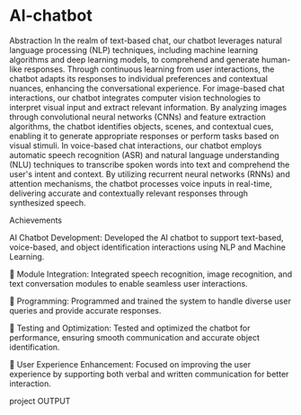 # AI-chatbot
Abstraction
        In the realm of text-based chat, our chatbot leverages natural language processing (NLP) techniques, including machine learning algorithms and deep learning models, to comprehend and generate human-like responses. Through continuous learning from user interactions, the chatbot adapts its responses to individual preferences and contextual nuances, enhancing the conversational experience.
	For image-based chat interactions, our chatbot integrates computer vision technologies to interpret visual input and extract relevant information. By analyzing images through convolutional neural networks (CNNs) and feature extraction algorithms, the chatbot identifies objects, scenes, and contextual cues, enabling it to generate appropriate responses or perform tasks based on visual stimuli.
	In voice-based chat interactions, our chatbot employs automatic speech recognition (ASR) and natural language understanding (NLU) techniques to transcribe spoken words into text and comprehend the user's intent and context. By utilizing recurrent neural networks (RNNs) and attention mechanisms, the chatbot processes voice inputs in real-time, delivering accurate and contextually relevant responses through synthesized speech.

Achievements
 
AI Chatbot Development: Developed the AI chatbot to support text-based, voice-based, and object 
identification interactions using NLP and Machine Learning.

 Module Integration: Integrated speech recognition, image recognition, and text conversation modules 
to enable seamless user interactions.

 Programming: Programmed and trained the system to handle diverse user queries and provide accurate 
responses.

 Testing and Optimization: Tested and optimized the chatbot for performance, ensuring smooth 
communication and accurate object identification.

 User Experience Enhancement: Focused on improving the user experience by supporting both verbal and 
written communication for better interaction.

project OUTPUT

